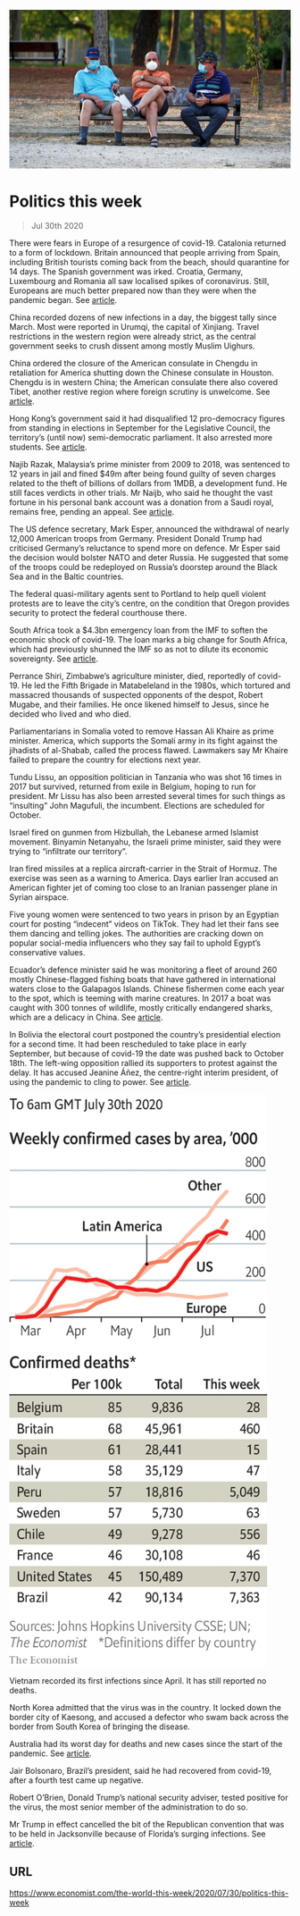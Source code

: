 ![](./images/20200801_WWP001_0.jpg)

# Politics this week

> Jul 30th 2020

There were fears in Europe of a resurgence of covid-19. Catalonia returned to a form of lockdown. Britain announced that people arriving from Spain, including British tourists coming back from the beach, should quarantine for 14 days. The Spanish government was irked. Croatia, Germany, Luxembourg and Romania all saw localised spikes of coronavirus. Still, Europeans are much better prepared now than they were when the pandemic began. See [article](https://www.economist.com//europe/2020/08/01/curbing-the-covid-19-comeback-in-europe).

China recorded dozens of new infections in a day, the biggest tally since March. Most were reported in Urumqi, the capital of Xinjiang. Travel restrictions in the western region were already strict, as the central government seeks to crush dissent among mostly Muslim Uighurs.

China ordered the closure of the American consulate in Chengdu in retaliation for America shutting down the Chinese consulate in Houston. Chengdu is in western China; the American consulate there also covered Tibet, another restive region where foreign scrutiny is unwelcome. See [article](https://www.economist.com//node/21790200).

Hong Kong’s government said it had disqualified 12 pro-democracy figures from standing in elections in September for the Legislative Council, the territory’s (until now) semi-democratic parliament. It also arrested more students. See [article](https://www.economist.com//node/21790256).

Najib Razak, Malaysia’s prime minister from 2009 to 2018, was sentenced to 12 years in jail and fined $49m after being found guilty of seven charges related to the theft of billions of dollars from 1MDB, a development fund. He still faces verdicts in other trials. Mr Naijb, who said he thought the vast fortune in his personal bank account was a donation from a Saudi royal, remains free, pending an appeal. See [article](https://www.economist.com//asia/2020/07/30/najib-razak-is-found-guilty-on-seven-charges-in-the-1mdb-scandal).

The US defence secretary, Mark Esper, announced the withdrawal of nearly 12,000 American troops from Germany. President Donald Trump had criticised Germany’s reluctance to spend more on defence. Mr Esper said the decision would bolster NATO and deter Russia. He suggested that some of the troops could be redeployed on Russia’s doorstep around the Black Sea and in the Baltic countries.

The federal quasi-military agents sent to Portland to help quell violent protests are to leave the city’s centre, on the condition that Oregon provides security to protect the federal courthouse there.

South Africa took a $4.3bn emergency loan from the IMF to soften the economic shock of covid-19. The loan marks a big change for South Africa, which had previously shunned the IMF so as not to dilute its economic sovereignty. See [article](https://www.economist.com//middle-east-and-africa/2020/07/30/south-africa-borrows-from-the-imf-for-the-first-time-since-apartheid).

Perrance Shiri, Zimbabwe’s agriculture minister, died, reportedly of covid-19. He led the Fifth Brigade in Matabeleland in the 1980s, which tortured and massacred thousands of suspected opponents of the despot, Robert Mugabe, and their families. He once likened himself to Jesus, since he decided who lived and who died.

Parliamentarians in Somalia voted to remove Hassan Ali Khaire as prime minister. America, which supports the Somali army in its fight against the jihadists of al-Shabab, called the process flawed. Lawmakers say Mr Khaire failed to prepare the country for elections next year.

Tundu Lissu, an opposition politician in Tanzania who was shot 16 times in 2017 but survived, returned from exile in Belgium, hoping to run for president. Mr Lissu has also been arrested several times for such things as “insulting” John Magufuli, the incumbent. Elections are scheduled for October.

Israel fired on gunmen from Hizbullah, the Lebanese armed Islamist movement. Binyamin Netanyahu, the Israeli prime minister, said they were trying to “infiltrate our territory”.

Iran fired missiles at a replica aircraft-carrier in the Strait of Hormuz. The exercise was seen as a warning to America. Days earlier Iran accused an American fighter jet of coming too close to an Iranian passenger plane in Syrian airspace.

Five young women were sentenced to two years in prison by an Egyptian court for posting “indecent” videos on TikTok. They had let their fans see them dancing and telling jokes. The authorities are cracking down on popular social-media influencers who they say fail to uphold Egypt’s conservative values.

Ecuador’s defence minister said he was monitoring a fleet of around 260 mostly Chinese-flagged fishing boats that have gathered in international waters close to the Galapagos Islands. Chinese fishermen come each year to the spot, which is teeming with marine creatures. In 2017 a boat was caught with 300 tonnes of wildlife, mostly critically endangered sharks, which are a delicacy in China. See [article](https://www.economist.com//the-americas/2020/08/01/the-galapagos-islands-face-an-invasion-of-trawlers).

In Bolivia the electoral court postponed the country’s presidential election for a second time. It had been rescheduled to take place in early September, but because of covid-19 the date was pushed back to October 18th. The left-wing opposition rallied its supporters to protest against the delay. It has accused Jeanine Áñez, the centre-right interim president, of using the pandemic to cling to power. See [article](https://www.economist.com//the-americas/2020/07/30/the-return-of-rigged-elections-in-latin-america).

![](./images/20200801_WWC020.png)

Vietnam recorded its first infections since April. It has still reported no deaths.

North Korea admitted that the virus was in the country. It locked down the border city of Kaesong, and accused a defector who swam back across the border from South Korea of bringing the disease.

Australia had its worst day for deaths and new cases since the start of the pandemic. See [article](https://www.economist.com//asia/2020/07/30/a-second-covid-19-wave-is-worrying-australia-japan-and-hong-kong).

Jair Bolsonaro, Brazil’s president, said he had recovered from covid-19, after a fourth test came up negative.

Robert O’Brien, Donald Trump’s national security adviser, tested positive for the virus, the most senior member of the administration to do so.

Mr Trump in effect cancelled the bit of the Republican convention that was to be held in Jacksonville because of Florida’s surging infections. See [article](https://www.economist.com//united-states/2020/07/26/donald-trump-cancels-his-florida-celebration).

## URL

https://www.economist.com/the-world-this-week/2020/07/30/politics-this-week
